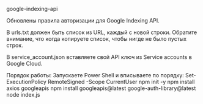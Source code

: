 google-indexing-api

Обновлены правила авторизации для Google Indexing API.

В urls.txt должен быть список из URL, каждый с новой строки. Обратите внимание, что когда копируете список, чтобы нигде не было пустых строк.

В service_account.json вставляете свой API ключ из Service accounts в Google Cloud.

Порядок работы:
Запускаете Power Shell и вписываете по порядку:
Set-ExecutionPolicy RemoteSigned -Scope CurrentUser
npm init -y
npm install axios googleapis
npm install googleapis@latest google-auth-library@latest
node index.js
